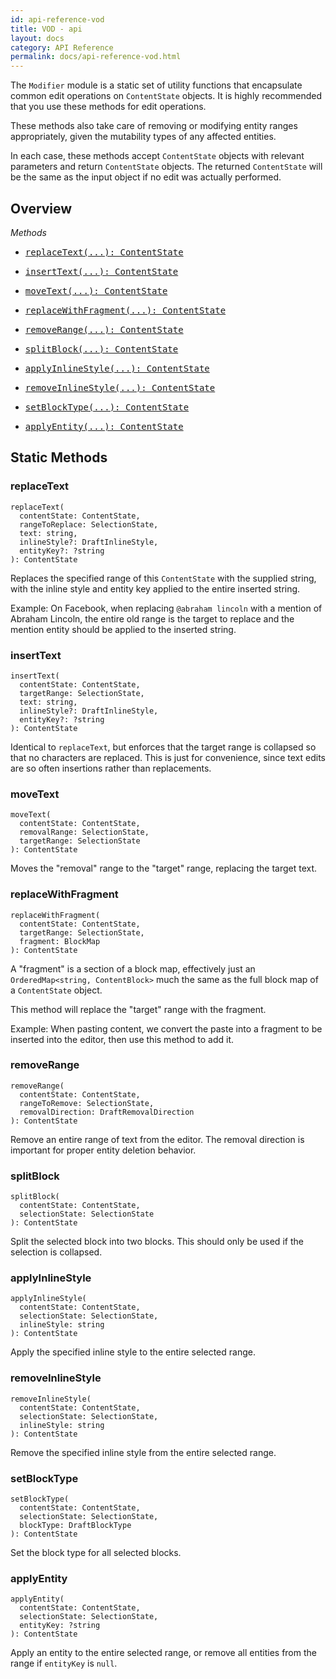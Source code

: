 ```yaml
---
id: api-reference-vod
title: VOD - api
layout: docs
category: API Reference
permalink: docs/api-reference-vod.html
---
```


The `Modifier` module is a static set of utility functions that encapsulate common
edit operations on `ContentState` objects. It is highly recommended that you use
these methods for edit operations.

These methods also take care of removing or modifying entity ranges appropriately,
given the mutability types of any affected entities.

In each case, these methods accept `ContentState` objects with relevant
parameters and return `ContentState` objects. The returned `ContentState`
will be the same as the input object if no edit was actually performed.

## Overview

*Methods*

<ul class="apiIndex">
  <li>
    <a href="#replacetext">
      <pre>replaceText(...): ContentState</pre>
    </a>
  </li>
  <li>
    <a href="#inserttext">
      <pre>insertText(...): ContentState</pre>
    </a>
  </li>
  <li>
    <a href="#movetext">
      <pre>moveText(...): ContentState</pre>
    </a>
  </li>
  <li>
    <a href="#replacewithfragment">
      <pre>replaceWithFragment(...): ContentState</pre>
    </a>
  </li>
  <li>
    <a href="#removerange">
      <pre>removeRange(...): ContentState</pre>
    </a>
  </li>
  <li>
    <a href="#splitblock">
      <pre>splitBlock(...): ContentState</pre>
    </a>
  </li>
  <li>
    <a href="#applyinlinestyle">
      <pre>applyInlineStyle(...): ContentState</pre>
    </a>
  </li>
  <li>
    <a href="#removeinlinestyle">
      <pre>removeInlineStyle(...): ContentState</pre>
    </a>
  </li>
  <li>
    <a href="#setblocktype">
      <pre>setBlockType(...): ContentState</pre>
    </a>
  </li>
  <li>
    <a href="#applyentity">
      <pre>applyEntity(...): ContentState</pre>
    </a>
  </li>
</ul>

## Static Methods

### replaceText

```
replaceText(
  contentState: ContentState,
  rangeToReplace: SelectionState,
  text: string,
  inlineStyle?: DraftInlineStyle,
  entityKey?: ?string
): ContentState
```
Replaces the specified range of this `ContentState` with the supplied string,
with the inline style and entity key applied to the entire inserted string.

Example: On Facebook, when replacing `@abraham lincoln` with a mention of
Abraham Lincoln, the entire old range is the target to replace and the mention
entity should be applied to the inserted string.

### insertText

```
insertText(
  contentState: ContentState,
  targetRange: SelectionState,
  text: string,
  inlineStyle?: DraftInlineStyle,
  entityKey?: ?string
): ContentState
```
Identical to `replaceText`, but enforces that the target range is collapsed
so that no characters are replaced. This is just for convenience, since text
edits are so often insertions rather than replacements.

### moveText

```
moveText(
  contentState: ContentState,
  removalRange: SelectionState,
  targetRange: SelectionState
): ContentState
```
Moves the "removal" range to the "target" range, replacing the target text.

### replaceWithFragment

```
replaceWithFragment(
  contentState: ContentState,
  targetRange: SelectionState,
  fragment: BlockMap
): ContentState
```
A "fragment" is a section of a block map, effectively just an
`OrderedMap<string, ContentBlock>` much the same as the full block map of a
`ContentState` object.

This method will replace the "target" range with the fragment.

Example: When pasting content, we convert the paste into a fragment to be inserted
into the editor, then use this method to add it.

### removeRange

```
removeRange(
  contentState: ContentState,
  rangeToRemove: SelectionState,
  removalDirection: DraftRemovalDirection
): ContentState
```
Remove an entire range of text from the editor. The removal direction is important
for proper entity deletion behavior.

### splitBlock

```
splitBlock(
  contentState: ContentState,
  selectionState: SelectionState
): ContentState
```
Split the selected block into two blocks. This should only be used if the
selection is collapsed.

### applyInlineStyle

```
applyInlineStyle(
  contentState: ContentState,
  selectionState: SelectionState,
  inlineStyle: string
): ContentState
```
Apply the specified inline style to the entire selected range.

### removeInlineStyle

```
removeInlineStyle(
  contentState: ContentState,
  selectionState: SelectionState,
  inlineStyle: string
): ContentState
```
Remove the specified inline style from the entire selected range.

### setBlockType

```
setBlockType(
  contentState: ContentState,
  selectionState: SelectionState,
  blockType: DraftBlockType
): ContentState
```
Set the block type for all selected blocks.

### applyEntity

```
applyEntity(
  contentState: ContentState,
  selectionState: SelectionState,
  entityKey: ?string
): ContentState
```
Apply an entity to the entire selected range, or remove all entities from the
range if `entityKey` is `null`.
